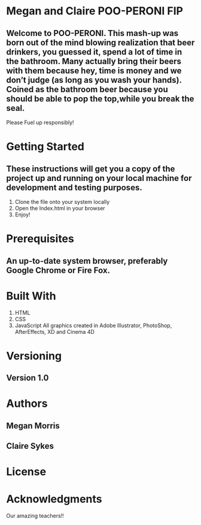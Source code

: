 # Megan and Claire POO-PERONI FIP

## Welcome to POO-PERONI. This mash-up was born out of the mind blowing realization that beer drinkers, you guessed it, spend a lot of time in the bathroom. Many actually bring their beers with them because hey, time is money and we don’t judge (as long as you wash your hands). Coined as the bathroom beer because you should be able to pop the top,while you break the seal.
Please Fuel up responsibly! 

# Getting Started
## These instructions will get you a copy of the project up and running on your local machine for development and testing purposes. 
1. Clone the file onto your system locally
2. Open the Index.html in your browser
3. Enjoy! 

# Prerequisites
## An up-to-date system browser, preferably Google Chrome or Fire Fox.


# Built With
1. HTML
2. CSS
3. JavaScript 
All graphics created in Adobe Illustrator, PhotoShop, AfterEffects, XD and Cinema 4D

# Versioning
## Version 1.0

# Authors
## Megan Morris
## Claire Sykes

# License

# Acknowledgments

Our amazing teachers!! 
